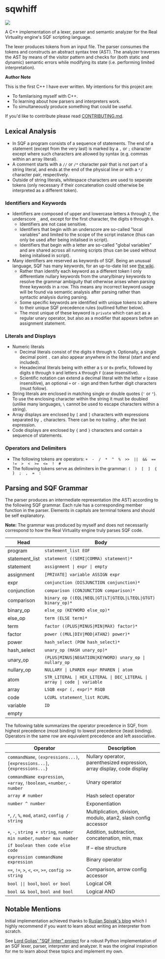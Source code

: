 # sqwhiff

![](https://github.com/kymckay/sqwhiff/actions/workflows/test.yml/badge.svg)

A C++ implementation of a lexer, parser and semantic analyzer for the Real Virtuality engine's SQF scripting language.

The lexer produces tokens from an input file. The parser consumes the tokens and constructs an abstract syntax tree (AST). The analyzer traverses the AST by means of the visitor pattern and checks for (both static and dynamic) semantic errors while modifying its state (i.e. performing limited interpretation).

**Author Note**

This is the first C++ I have ever written. My intentions for this project are:

- To familarising myself with C++.
- To learning about how parsers and interpreters work.
- To simultaneously produce something that could be useful.

If you'd like to contribute please read [CONTRIBUTING.md](CONTRIBUTING.md).

## Lexical Analysis

- In SQF a program consists of a sequence of statements. The end of a statement (except from the very last) is marked by a `,` or `;` character except where such characters are allowed by syntax (e.g. commas within an array literal).
- A comment starts with a `//` or `/*` character pair that is not part of a string literal, and ends at the end of the physical line or with a `*/` character pair, respectively.
- Outside of string literals, whitespace characters are used to seperate tokens (only necessary if their concatenation could otherwise be interpreted as a different token).

### Identifiers and Keywords

- Identifiers are composed of upper and lowercase letters `A` through `Z`, the underscore `_` and, except for the first character, the digits `0` through `9`.
  - Identifiers are not case sensitive.
  - Identifiers that begin with an underscore are so-called "local variables" and limited to the scope of the script instance (thus can only be used after being initalised in script).
  - Identifiers that begin with a letter are so-called "global variables" and are shared across all running scripts (thus can be used without being initalised in script).
- Many identifiers are reserved as keywords of SQF. Being an unusual language, SQF has many keywords, for an up-to-date list see [the wiki](https://community.bistudio.com/wiki/Category:Scripting_Commands).
  - Rather than identify each keyword as a different token I only differentiate nullary keywords from the unary/binary keywords to resolve the grammar ambiguity that otherwise arises when parsing three keywords in a row. This means any incorrect keyword usage will be found via semantic analysis after parsing rather than syntactic analysis during parsing.
  - Some specific keywords are identified with unique tokens to adhere to their unique SQF precedence rules (outlined futher below).
  - The most unique of these keyword is `private` which can act as a regular unary operator, but also as a modifier that appears before an assignment statement.

### Literals and Displays

- Numeric literals
  - Decimal literals consist of the digits `0` through `9`. Optionally, a single decimal point `.` can also appear anywhere in the literal (start and end included).
  - Hexadecimal literals being with either a `$` or `0x` prefix, followed by digits `0` through `9` and letters `A` through `F` (case insensitive).
  - Scientific notation can extend a decimal literal with the letter `e` (case insensitive), an optional `+` or `-` sign and then further digit characters (must follow).
- String literals are enclosed in matching single or double quotes (`'` or `"`). To use the enclosing character within the string it must be doubled (unlike many languages, `\` cannot be used to escape characters within a string).
- Array displays are enclosed by `[` and `]` characters with expressions separated by `,` characters. There can be no trailing `,` after the last expression.
- Code displays are enclosed by `{` and `}` characters and contain a sequence of statements.

### Operators and Delimiters

- The following tokens are operators: `+  -  /  *  ^  %  >>  ||  &&  ==  !=  >  <  >=  <=  !  #`
- The following tokens serve as delimiters in the grammar: `(  )  [  ]  {  }  ;  ,  =  :`

## Parsing and SQF Grammar

The parser produces an intermediate representation (the AST) according to the following SQF grammar. Each rule has a corresponding member function in the parser. Elements in capitals are terminal tokens and should be self explanatory.

**Note:** The grammar was produced by myself and does not necessarily correspond to how the Real Virtuality engine truly parses SQF code.

| Head  | Body |
| --- | --- |
|program|`statement_list EOF`|
|statement_list|`statement ((SEMI\|COMMA) statement)*`|
|statement|`assignment \| expr \| empty`|
|assignment|`[PRIVATE] variable ASSIGN expr`|
|expr|`conjunction (DISJUNCTION conjunction)*`|
|conjunction|`comparison (CONJUNCTION comparison)*`|
|comparison|`binary_op ((EQL\|NEQL\|GT\|LT\|GTEQL\|LTEQL\|GTGT) binary_op)*`|
|binary_op|`else_op (KEYWORD else_op)*`|
|else_op|`term (ELSE term)*`|
|term|`factor ((PLUS\|MINUS\|MIN\|MAX) factor)*`|
|factor|`power ((MUL\|DIV\|MOD\|ATAN2) power)*`|
|power|`hash_select (POW hash_select)*`|
|hash_select|`unary_op (HASH unary_op)*`|
|unary_op|`(PLUS\|MINUS\|NEGATION\|KEYWORD) unary_op \| nullary_op`|
|nullary_op|`NULLARY \| LPAREN expr RPAREN \| atom`|
|atom|`STR_LITERAL \| HEX_LITERAL \| DEC_LITERAL \| array \| code \| variable`|
|array|`LSQB expr (, expr)* RSQB`|
|code|`LCURL statement_list RCURL`|
|variable|`ID`|
|empty||

The following table summarizes the operator precedence in SQF, from highest precedence (most binding) to lowest precedence (least binding). Operators in the same row are equivalent precedence and left associative.

| Operator  | Description |
| --- | --- |
|`commandName`, `(expressions...)`, `[expressions...]`, `{expressions...}`|Nullary operator, parenthesized expression, array display, code display|
|`commandName expression`, `+array`, `!boolean`, `+number`, `-number`|Unary operator|
|`array # number`|Hash select operator|
|`number ^ number`|Exponentiation|
|`*`, `/`, `%`, `mod`, `atan2`, `config / string`|Multiplication, division, modulo, atan2, slash config accessor|
|`+`, `-`, `string + string`, `number min number`, `number max number`|Addition, subtraction, concatenation, min, max|
|`if boolean then code else code`|If – else structure|
|`expression commandName expression`|Binary operator|
|`==`, `!=`, `>`, `<`, `<=`, `>=`, `config >> string`|Comparison, arrow config accessor|
|`bool \|\| bool`, `bool or bool`|Logical OR|
|`bool && bool`, `bool and bool`|Logical AND|

## Notable Mentions

Initial implementation achieved thanks to [Ruslan Spivak's blog](https://ruslanspivak.com/lsbasi-part1/) which I highly recommend if you want to learn about writing an interpreter from scratch.

See [Lord Golias' "SQF linter" project](https://github.com/LordGolias/sqf) for a robust Python implementation of an SQF lexer, parser, interpreter and analyzer. It was the original inspiration for me to learn about these topics and implement my own.